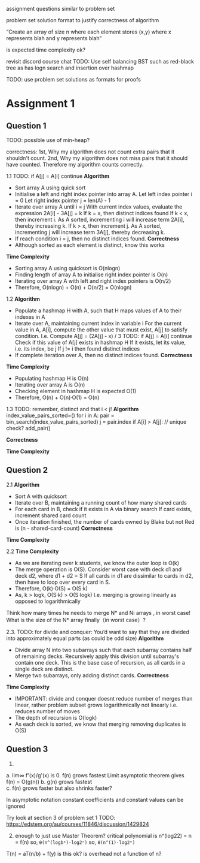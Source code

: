<!-- SPDX-License-Identifier: zlib-acknowledgement -->

assignment questions similar to problem set

problem set solution format to justify correctness of algorithm

“Create an array of size n where each element stores (x,y) where x represents blah and y represents blah”

is expected time complexity ok?

revisit discord course chat
TODO: Use self balancing BST such as red-black tree as has logn search and insertion over hashmap


TODO: use problem set solutions as formats for proofs

# Assignment 1
## Question 1
TODO: possible use of min-heap?

correctness:
1st, Why my algorithm does not count extra pairs that it shouldn't count.
2nd, Why my algorithm does not miss pairs that it should have counted.
Therefore my algorithm counts correctly.

1.1
  TODO: if A[j] = A[i] continue
**Algorithm**
* Sort array A using quick sort
* Initialise a left and right index pointer into array A.
  Let left index pointer i = 0
  Let right index pointer j = len(A) - 1
* Iterate over array A until i = j 
  With current index values, evaluate the expression 2A[i] - 3A[j] = k
  If k = x, then distinct indices found
  If k < x, then increment i. As A sorted, incrementing i will increase term 2A[i], thereby increasing k. 
  If k > x, then increment j. As A sorted, incrementing j will increase term 3A[j], thereby decreasing k. 
* If reach condition i = j, then no distinct indices found.
**Correctness**
* Although sorted as each element is distinct, know this works

**Time Complexity**
* Sorting array A using quicksort is O(nlogn)
* Finding length of array A to initialise right index pointer is O(n)
* Iterating over array A with left and right index pointers is O(n/2)
* Therefore, O(nlogn) + O(n) + O(n/2) = O(nlogn) 

1.2
**Algorithm**
* Populate a hashmap H with A, such that H maps values of A to their indexes in A
* Iterate over A, maintaining current index in variable i
  For the current value in A, A[i], compute the other value that must exist, A[j] to satisfy condition.
  I.e. Compute A[j] = (2A[j] - x) / 3
  TODO: if A[j] = A[i] continue
  Check if this value of A[j] exists in hashmap H
  If it exists, let its value, i.e. its index, be j 
  If j != i then found distinct indices 
* If complete iteration over A, then no distinct indices found.
**Correctness**

**Time Complexity**
* Populating hashmap H is O(n)
* Iterating over array A is O(n)
* Checking element in hashmap H is expected O(1)
* Therefore, O(n) + O(n)·O(1) = O(n)

1.3
TODO: remember, distinct and that i < j!
**Algorithm**
index_value_pairs_sorted=()
for i in A:
  pair = bin_search(index_value_pairs_sorted)
  j = pair.index
  if A[i] > A[j]: // unique check?
    add_pair()
    
**Correctness**

**Time Complexity**


## Question 2
2.1
**Algorithm**
* Sort A with quicksort
* Iterate over B, maintaining a running count of how many shared cards 
* For each card in B, check if it exists in A via binary search
  If card exists, increment shared card count
* Once iteration finished, the number of cards owned by Blake but not Red is (n - shared-card-count)
**Correctness**

**Time Complexity**

2.2 
**Time Complexity**
* As we are iterating over k students, we know the outer loop is O(k)
* The merge operation is O(S).
  Consider worst case with deck d1 and deck d2, where d1 + d2 = S
  If all cards in d1 are dissimilar to cards in d2, then have to loop over every card in S. 
* Therefore, O(k)·O(S) = O(S·k)
* As, k > logk, O(S·k) > O(S·logk)
  I.e. merging is growing linearly as opposed to logarithmically

Think how many times he needs to merge N* and Ni arrays , in worst case! What is the size of the N* array finally（in worst case）?

2.3.
TODO: for divide and conquer:
You’d want to say that they are divided into approximately equal parts (as could be odd size)
**Algorithm**
* Divide array N into two subarrays such that each subarray contains half of remaining decks.
  Recursively apply this division until subarray's contain one deck.
  This is the base case of recursion, as all cards in a single deck are distinct.
* Merge two subarrays, only adding distinct cards.
**Correctness**

**Time Complexity**
* IMPORTANT: divide and conquer doesnt reduce number of merges than linear, rather problem subset grows logarithmically not linearly
  i.e. reduces number of moves
* The depth of recursion is O(logk)
* As each deck is sorted, we know that merging removing duplicates is O(S)

## Question 3
1.
a. lim∞ f'(x)/g'(x) is 0. 
f(n) grows fastest
Limit asymptotic theorem gives f(n) = O(g(n)) 
b. g(n) grows fastest  
c. f(n) grows faster but also shrinks faster? 

In asymptotic notation constant coefficients and constant values can be ignored

Try look at section 3 of problem set 1
TODO: https://edstem.org/au/courses/11846/discussion/1429824


2. enough to just use Master Theorem?
critical polynomial is n^(log22) = n = f(n)
so, `θ(n^(logbᵃ)·log2ⁿ)` 
so, `θ(n^(1)·log2ⁿ)` 

T(n) = aT(n/b) + f(y) is this ok? is overhead not a function of n?
